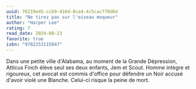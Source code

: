 ```yaml
---
uuid: 76219e45-ccb9-416d-8ca4-4c5cac778d6d
title: "Ne tirez pas sur l'oiseau moqueur"
author: "Harper Lee"
rating: 7
read_date: 2024-08-23
favorite: true
isbn: "9782253115847"
---
```


Dans une petite ville d'Alabama, au moment de la Grande Dépression, Atticus Finch élève seul ses deux enfants, Jem et Scout. Homme intègre et rigoureux, cet avocat est commis d'office pour défendre un Noir accusé d'avoir violé une Blanche. Celui-ci risque la peine de mort.